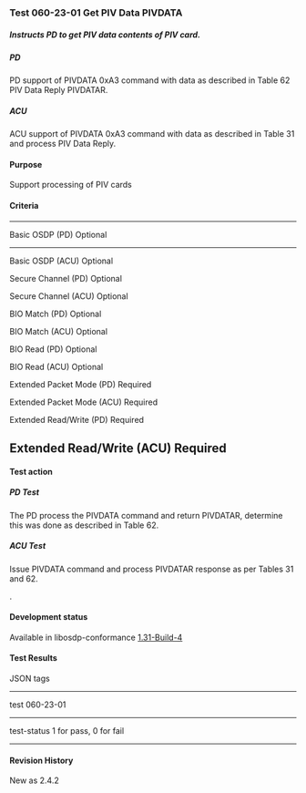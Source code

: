 ### Test 060-23-01 Get PIV Data PIVDATA

##### Instructs PD to get PIV data contents of PIV card.

##### PD

PD support of PIVDATA 0xA3 command with data as described in Table 62
PIV Data Reply PIVDATAR.

##### ACU

ACU support of PIVDATA 0xA3 command with data as described in Table 31
and process PIV Data Reply.

#### Purpose

Support processing of PIV cards

#### Criteria

  -----------------------------------------------------------------------
  Basic OSDP (PD)                     Optional
  ----------------------------------- -----------------------------------
  Basic OSDP (ACU)                    Optional

  Secure Channel (PD)                 Optional

  Secure Channel (ACU)                Optional

  BIO Match (PD)                      Optional

  BIO Match (ACU)                     Optional

  BIO Read (PD)                       Optional

  BIO Read (ACU)                      Optional

  Extended Packet Mode (PD)           Required

  Extended Packet Mode (ACU)          Required

  Extended Read/Write (PD)            Required

  Extended Read/Write (ACU)           Required
  -----------------------------------------------------------------------

#### 

#### Test action

##### PD Test

The PD process the PIVDATA command and return PIVDATAR, determine this
was done as described in Table 62.

##### ACU Test

Issue PIVDATA command and process PIVDATAR response as per Tables 31 and
62.

.

#### 

#### Development status

Available in libosdp-conformance
[1.31-Build-4](https://github.com/Security-Industry-Association/libosdp-conformance/releases/tag/1.31-4)

#### 

#### Test Results

JSON tags

  -----------------------------------------------------------------------
  test                                060-23-01
  ----------------------------------- -----------------------------------
  test-status                         1 for pass, 0 for fail

  -----------------------------------------------------------------------

#### Revision History

New as 2.4.2
